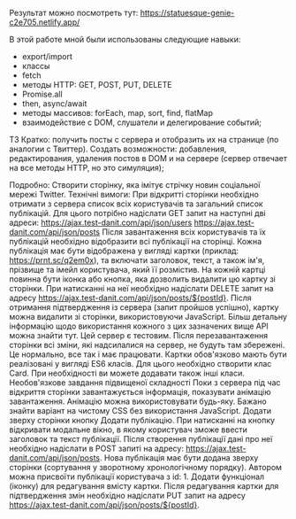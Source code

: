 Результат можно посмотреть тут: https://statuesque-genie-c2e705.netlify.app/

В этой работе мной были использованы следующие навыки:

-   export/import
-   классы
-   fetch
-   методы HTTP: GET, POST, PUT, DELETE
-   Promise.all
-   then, async/await
-   методы массивов: forEach, map, sort, find, flatMap
-   взаимодействие с DOM, слушатели и делегирование событий;

ТЗ
Кратко: получить посты с сервера и отобразить их на странице (по аналогии с Твиттер). Создать возможности:
добавления, редактирования, удаления постов в DOM и на сервере (сервер отвечает на все методы HTTP, но это симуляция);

Подробно:
Створити сторінку, яка імітує стрічку новин соціальної мережі Twitter.
Технічні вимоги:
При відкритті сторінки необхідно отримати з сервера список всіх користувачів та загальний список публікацій. Для цього потрібно надіслати GET запит на наступні дві адреси:
https://ajax.test-danit.com/api/json/users
https://ajax.test-danit.com/api/json/posts
Після завантаження всіх користувачів та їх публікацій необхідно відобразити всі публікації на сторінці.
Кожна публікація має бути відображена у вигляді картки (приклад: https://prnt.sc/q2em0x), та включати заголовок, текст, а також ім'я, прізвище та імейл користувача, який її розмістив.
На кожній картці повинна бути іконка або кнопка, яка дозволить видалити цю картку зі сторінки. При натисканні на неї необхідно надіслати DELETE запит на адресу https://ajax.test-danit.com/api/json/posts/${postId}. Після отримання підтвердження із сервера (запит пройшов успішно), картку можна видалити зі сторінки, використовуючи JavaScript.
Більш детальну інформацію щодо використання кожного з цих зазначених вище API можна знайти тут.
Цей сервер є тестовим. Після перезавантаження сторінки всі зміни, які надсилалися на сервер, не будуть там збережені. Це нормально, все так і має працювати.
Картки обов'язково мають бути реалізовані у вигляді ES6 класів. Для цього необхідно створити клас Card. При необхідності ви можете додавати також інші класи.
Необов'язкове завдання підвищеної складності
Поки з сервера під час відкриття сторінки завантажується інформація, показувати анімацію завантаження. Анімацію можна використовувати будь-яку. Бажано знайти варіант на чистому CSS без використання JavaScript.
Додати зверху сторінки кнопку Додати публікацію. При натисканні на кнопку відкривати модальне вікно, в якому користувач зможе ввести заголовок та текст публікації. Після створення публікації дані про неї необхідно надіслати в POST запиті на адресу: https://ajax.test-danit.com/api/json/posts. Нова публікація має бути додана зверху сторінки (сортування у зворотному хронологічному порядку). Автором можна присвоїти публікації користувача з id: 1.
Додати функціонал (іконку) для редагування вмісту картки. Після редагування картки для підтвердження змін необхідно надіслати PUT запит на адресу https://ajax.test-danit.com/api/json/posts/${postId}.
